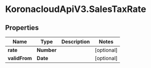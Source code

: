 # KoronacloudApiV3.SalesTaxRate

## Properties
Name | Type | Description | Notes
------------ | ------------- | ------------- | -------------
**rate** | **Number** |  | [optional] 
**validFrom** | **Date** |  | [optional] 


